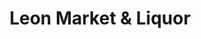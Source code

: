 ---
title: "Leon Market & Liquor"
url: /imperial-beach/leon-market-und-liquor/
shop: Spirituosen
---